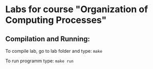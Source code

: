 # Labs for course "Organization of Computing Processes"

## Compilation and Running:

To compile lab, go to lab folder and type:
`make`

To run programm type:
`make run`
